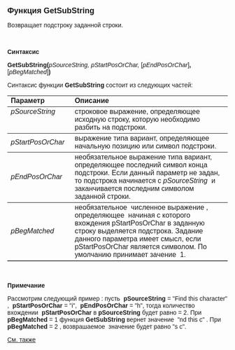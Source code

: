 ﻿<html>
<head>
<title>GetSubString</title>
    <style type="text/css">
        .style1
        {
            width: 78%;
        }
    </style>
</head>

<body>

<p><font size="4" face="Arial"><strong>Функция GetSubString</strong></font></p>

<p><font face="Arial">Возвращает подстроку заданной строки. </font></p>

<p>&nbsp;</p>

<p><font face="Arial"><b>Синтаксис</b></font></p>

<p><font face="Arial"><strong>GetSubString(</strong><em>pSourceString, 
    pStartPosOrChar,</em>
[<em>pEndPosOrChar</em>]<strong>, </strong>[<em>pBegMatched</em>]<strong>)</strong></font></p>

<p><font face="Arial">Синтаксис функции <strong>GetSubString </strong>состоит из следующих частей:</font></p>

<table border="1" cellPadding="5" cols="2" frame="below" rules="rows">
<TBODY>
  <tr vAlign="top">
    <td class="label" width="29%"><font face="Arial"><b>Параметр</b></font></td>
    <td class="style1"><font face="Arial"><strong>Описание</strong></font></td>
  </tr>
  <tr vAlign="top">
    <td width="29%"><em><font face="Arial">pSourceString</font></em></td>
    <td class="style1"><font face="Arial">строковое выражение, 
	определяющее исходную строку, которую необходимо разбить на подстроки.</font></td>
  </tr>
  <tr>
    <td width="29%"><font face="Arial"><em>pStartPosOrChar</em></font></td>
    <td class="style1"><font face="Arial">выражение типа вариант, 
	определяющее начальную позицию или символ подстроки.</font></td>
  </tr>
  <tr>
    <td width="29%"><font face="Arial"><em>pEndPosOrChar</em></font></td>
    <td class="style1"><font face="Arial">необязательное выражение типа вариант, 
        определяющее последний символ конца подстроки. Если данный параметр не задан, 
        то подстрока начинается с <em>pSourceString&nbsp; </em>и заканчивается последним 
        символом заданной строки.</font></td>
  </tr>
    <tr>
    <td width="29%"><font face="Arial"><em>pBegMatched</em></font></td>
    <td class="style1"><font face="Arial">необязательное&nbsp; численное выражение , 
        определяющее&nbsp; начиная с которого вхождения pStartPosOrChar<em> </em>в 
        заданную строку выделяется подстрока. Задание данного параметра имеет 
        смысл, если pStartPosOrChar является символом. По умолчанию принимает зачение&nbsp; 
        1.</font></td>
    </tr>
</table>

<p class="label">&nbsp;</p>
    <p class="label"><font face="Arial"><b>Примечание</b></font></p>
    <p class="label"><font face="Arial">Рассмотрим следующий пример :<strong>
        </strong>пусть <strong>
        &nbsp;pSourceString</strong> 
        = &quot;Find this character&quot; ,&nbsp; <strong>pStartPosOrChar</strong> = &quot;i&quot;,&nbsp;
        <strong>pEndPosOrChar</strong> = &quot;h&quot;, тогда количество вхождении&nbsp; <strong>pStartPosOrChar</strong> 
        в <strong>pSourceString</strong> будет равно = 2. При <strong>pBegMatched</strong> 
        = 1 функция <strong>GetSubString</strong> вернет значение&nbsp; &quot;nd this c&quot; 
        . При <strong>pBegMatched</strong> = 2 , возврашаемое&nbsp; значение будет равно 
        &quot;s c&quot;.</font></p>

<p class="label">
        <font face="Arial"><a href="../../functions.html">См. также</a></font></p>
</body>
</html>
